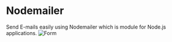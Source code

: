 # Nodemailer
Send E-mails easily using Nodemailer which is module for Node.js applications.
![Form](https://user-images.githubusercontent.com/72941027/148201354-aceb9d44-632d-4704-855d-6c768840d9a9.png)
